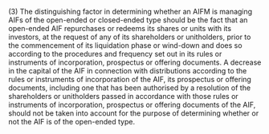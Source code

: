 (3) The distinguishing factor in determining whether an AIFM is managing AIFs of the open-ended or closed-ended type should be the fact that an open-ended AIF repurchases or redeems its shares or units with its investors, at the request of any of its shareholders or unitholders, prior to the commencement of its liquidation phase or wind-down and does so according to the procedures and frequency set out in its rules or instruments of incorporation, prospectus or offering documents. A decrease in the capital of the AIF in connection with distributions according to the rules or instruments of incorporation of the AIF, its prospectus or offering documents, including one that has been authorised by a resolution of the shareholders or unitholders passed in accordance with those rules or instruments of incorporation, prospectus or offering documents of the AIF, should not be taken into account for the purpose of determining whether or not the AIF is of the open-ended type.